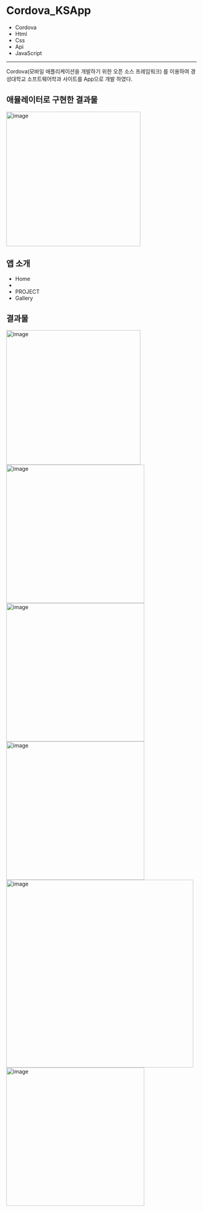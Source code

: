 # Cordova_KSApp

- Cordova
- Html
- Css
- Api
- JavaScript
---

Cordova(모바일 애플리케이션을 개발하기 위한 오픈 소스 프레임워크) 를 이용하여 경성대학교 소프트웨어학과 사이트를 App으로 개발 하였다.    

## 애뮬레이터로 구현한 결과물   
<img width="355" alt="image" src="https://github.com/ojingjing/Cordova_KSApp/assets/48702158/f5c7384a-da1f-4db9-977d-2935dc196cd8">
   

## 앱 소개  
- Home
- 
- PROJECT
- Gallery

## 결과물   

<img width="355" alt="image" src="https://github.com/ojingjing/Cordova_KSApp/assets/48702158/ae8dbab8-cd9e-425a-88f5-ffab4bfe6821">

<img width="365" alt="image" src="https://github.com/ojingjing/Cordova_EcoleApp/assets/48702158/036f6992-c365-4cb9-8321-8a1ffc6322d3">
<img width="365" alt="image" src="https://github.com/ojingjing/Cordova_EcoleApp/assets/48702158/a01c2940-042c-4f48-9432-9f061f2ff3d1">
<img width="365" alt="image" src="https://github.com/ojingjing/Cordova_EcoleApp/assets/48702158/7d65aef4-fc4d-4067-8c9c-bee7e7bf9c67">
<img width="495" alt="image" src="https://github.com/ojingjing/Cordova_EcoleApp/assets/48702158/5ac14f18-b90f-4836-a66c-7fb0cab15081">
<img width="365" alt="image" src="https://github.com/ojingjing/Cordova_App/assets/48702158/f39b5697-7f10-4516-b87e-e6b203a02a7b">

